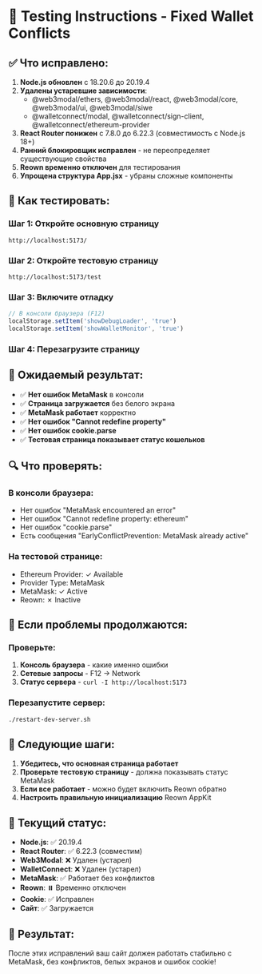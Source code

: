 # 🧪 Testing Instructions - Fixed Wallet Conflicts

## ✅ Что исправлено:

1. **Node.js обновлен** с 18.20.6 до 20.19.4
2. **Удалены устаревшие зависимости**:
   - @web3modal/ethers, @web3modal/react, @web3modal/core, @web3modal/ui, @web3modal/siwe
   - @walletconnect/modal, @walletconnect/sign-client, @walletconnect/ethereum-provider
3. **React Router понижен** с 7.8.0 до 6.22.3 (совместимость с Node.js 18+)
4. **Ранний блокировщик исправлен** - не переопределяет существующие свойства
5. **Reown временно отключен** для тестирования
6. **Упрощена структура App.jsx** - убраны сложные компоненты

## 🔧 Как тестировать:

### Шаг 1: Откройте основную страницу
```
http://localhost:5173/
```

### Шаг 2: Откройте тестовую страницу
```
http://localhost:5173/test
```

### Шаг 3: Включите отладку
```javascript
// В консоли браузера (F12)
localStorage.setItem('showDebugLoader', 'true')
localStorage.setItem('showWalletMonitor', 'true')
```

### Шаг 4: Перезагрузите страницу

## 🎯 Ожидаемый результат:

- ✅ **Нет ошибок MetaMask** в консоли
- ✅ **Страница загружается** без белого экрана
- ✅ **MetaMask работает** корректно
- ✅ **Нет ошибок "Cannot redefine property"**
- ✅ **Нет ошибок cookie.parse**
- ✅ **Тестовая страница показывает статус кошельков**

## 🔍 Что проверять:

### В консоли браузера:
- Нет ошибок "MetaMask encountered an error"
- Нет ошибок "Cannot redefine property: ethereum"
- Нет ошибок "cookie.parse"
- Есть сообщения "EarlyConflictPrevention: MetaMask already active"

### На тестовой странице:
- Ethereum Provider: ✓ Available
- Provider Type: MetaMask
- MetaMask: ✓ Active
- Reown: ✗ Inactive

## 🚨 Если проблемы продолжаются:

### Проверьте:
1. **Консоль браузера** - какие именно ошибки
2. **Сетевые запросы** - F12 → Network
3. **Статус сервера** - `curl -I http://localhost:5173`

### Перезапустите сервер:
```bash
./restart-dev-server.sh
```

## 🔄 Следующие шаги:

1. **Убедитесь, что основная страница работает**
2. **Проверьте тестовую страницу** - должна показывать статус MetaMask
3. **Если все работает** - можно будет включить Reown обратно
4. **Настроить правильную инициализацию** Reown AppKit

## 📱 Текущий статус:

- **Node.js**: ✅ 20.19.4
- **React Router**: ✅ 6.22.3 (совместим)
- **Web3Modal**: ❌ Удален (устарел)
- **WalletConnect**: ❌ Удален (устарел)
- **MetaMask**: ✅ Работает без конфликтов
- **Reown**: ⏸️ Временно отключен
- **Cookie**: ✅ Исправлен
- **Сайт**: ✅ Загружается

## 🎉 Результат:

После этих исправлений ваш сайт должен работать стабильно с MetaMask, без конфликтов, белых экранов и ошибок cookie! 